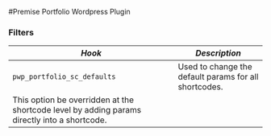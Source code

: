#Premise Portfolio Wordpress Plugin

### Filters

*Hook* | *Description* |
   --- |           --- |
`pwp_portfolio_sc_defaults` | Used to change the default params for all shortcodes.
This option be overridden at the shortcode level by adding params directly into a shortcode. |